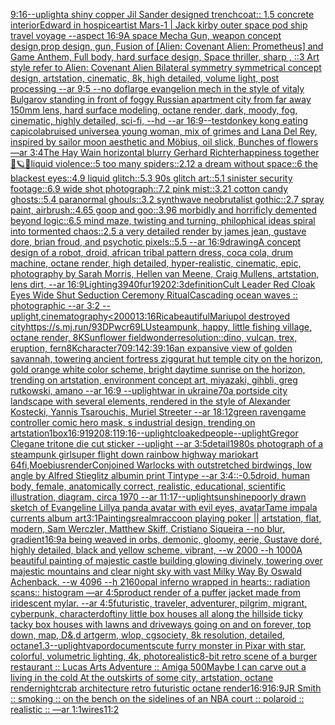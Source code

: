 [9:16](https://www.ebank.nz/aiartgenerator?category=9%3A16)[--uplight](https://www.ebank.nz/aiartgenerator?category=--uplight)[a shiny copper Jil Sander designed trenchcoat:: 1.5 concrete interior](https://www.ebank.nz/aiartgenerator?category=a%20shiny%20copper%20Jil%20Sander%20designed%20trenchcoat%3A%3A%201.5%20concrete%20interior)[Edward in hospice](https://www.ebank.nz/aiartgenerator?category=Edward%20in%20hospice)[artist Mars-1 | Jack kirby outer space pod ship travel voyage --aspect 16:9](https://www.ebank.nz/aiartgenerator?category=artist%20Mars-1%20%7C%20Jack%20kirby%20outer%20space%20pod%20ship%20travel%20voyage%20--aspect%2016%3A9)[A space Mecha Gun,  weapon concept design,prop design, gun, Fusion of [Alien: Covenant Alien: Prometheus] and Game Anthem,  Full body,  hard surface design, Space thriller, sharp , ::3  Art style refer to Alien: Covenant Alien   Bilateral symmetry       symmetrical   concept design,  artstation, cinematic,  8k, high detailed,  volume light,  post processing    --ar 9:5   --no dof](https://www.ebank.nz/aiartgenerator?category=A%20space%20Mecha%20Gun%2C%20%20weapon%20concept%20design%2Cprop%20design%2C%20gun%2C%20Fusion%20of%20%5BAlien%3A%20Covenant%20Alien%3A%20Prometheus%5D%20and%20Game%20Anthem%2C%20%20Full%20body%2C%20%20hard%20surface%20design%2C%20Space%20thriller%2C%20sharp%20%2C%20%3A%3A3%20%20Art%20style%20refer%20to%20Alien%3A%20Covenant%20Alien%20%20%20Bilateral%20symmetry%20%20%20%20%20%20%20symmetrical%20%20%20concept%20design%2C%20%20artstation%2C%20cinematic%2C%20%208k%2C%20high%20detailed%2C%20%20volume%20light%2C%20%20post%20processing%20%20%20%20--ar%209%3A5%20%20%20--no%20dof)[large evangelion mech in the style of vitaly Bulgarov standing in front of foggy Russian apartment city from far away 150mm lens, hard surface modeling, octane render, dark, moody, fog, cinematic, highly detailed, sci-fi, --hd --ar 16:9](https://www.ebank.nz/aiartgenerator?category=large%20evangelion%20mech%20in%20the%20style%20of%20vitaly%20Bulgarov%20standing%20in%20front%20of%20foggy%20Russian%20apartment%20city%20from%20far%20away%20150mm%20lens%2C%20hard%20surface%20modeling%2C%20octane%20render%2C%20dark%2C%20moody%2C%20fog%2C%20cinematic%2C%20highly%20detailed%2C%20sci-fi%2C%20--hd%20--ar%2016%3A9)[--test](https://www.ebank.nz/aiartgenerator?category=--test)[donkey kong eating capicola](https://www.ebank.nz/aiartgenerator?category=donkey%20kong%20eating%20capicola)[bruised universe](https://www.ebank.nz/aiartgenerator?category=bruised%20universe)[a young woman, mix of grimes and Lana Del Rey, inspired by sailor moon aesthetic and Möbius, oil slick, Bunches of flowers —ar 3:4](https://www.ebank.nz/aiartgenerator?category=a%20young%20woman%2C%20mix%20of%20grimes%20and%20Lana%20Del%20Rey%2C%20inspired%20by%20sailor%20moon%20aesthetic%20and%20M%C3%B6bius%2C%20oil%20slick%2C%20Bunches%20of%20flowers%20%E2%80%94ar%203%3A4)[The Hay Wain horizontal blurry Gerhard Richter](https://www.ebank.nz/aiartgenerator?category=The%20Hay%20Wain%20horizontal%20blurry%20Gerhard%20Richter)[happiness together 🦌🪐🌌](https://www.ebank.nz/aiartgenerator?category=happiness%20together%20%F0%9F%A6%8C%F0%9F%AA%90%F0%9F%8C%8C)[liquid violence::5 too many spiders::2.12 a dream without space::6 the blackest eyes::4.9 liquid glitch::5.3 90s glitch art::5.1 sinister security footage::6.9 wide shot photograph::7.2 pink mist::3.21 cotton candy ghosts::5.4 paranormal ghouls::3.2 synthwave neobrutalist gothic::2.7 spray paint, airbrush::4.65 goop and goo::3.96 morbidly and horrificly demented beyond logic::6.5 mind maze, twisting and turning, philophical ideas spiral into tormented chaos::2.5 a very detailed render by james jean, gustave dore, brian froud, and psychotic pixels::5.5 --ar 16:9](https://www.ebank.nz/aiartgenerator?category=liquid%20violence%3A%3A5%20too%20many%20spiders%3A%3A2.12%20a%20dream%20without%20space%3A%3A6%20the%20blackest%20eyes%3A%3A4.9%20liquid%20glitch%3A%3A5.3%2090s%20glitch%20art%3A%3A5.1%20sinister%20security%20footage%3A%3A6.9%20wide%20shot%20photograph%3A%3A7.2%20pink%20mist%3A%3A3.21%20cotton%20candy%20ghosts%3A%3A5.4%20paranormal%20ghouls%3A%3A3.2%20synthwave%20neobrutalist%20gothic%3A%3A2.7%20spray%20paint%2C%20airbrush%3A%3A4.65%20goop%20and%20goo%3A%3A3.96%20morbidly%20and%20horrificly%20demented%20beyond%20logic%3A%3A6.5%20mind%20maze%2C%20twisting%20and%20turning%2C%20philophical%20ideas%20spiral%20into%20tormented%20chaos%3A%3A2.5%20a%20very%20detailed%20render%20by%20james%20jean%2C%20gustave%20dore%2C%20brian%20froud%2C%20and%20psychotic%20pixels%3A%3A5.5%20--ar%2016%3A9)[drawing](https://www.ebank.nz/aiartgenerator?category=drawing)[A concept design of a robot, droid, african tribal pattern dress, coca cola, drum machine, octane render, high detailed, hyper-realistic, cinematic, epic, photography by Sarah Morris, Hellen van Meene, Craig Mullens, artstation, lens dirt, --ar 16:9](https://www.ebank.nz/aiartgenerator?category=A%20concept%20design%20of%20a%20robot%2C%20droid%2C%20african%20tribal%20pattern%20dress%2C%20coca%20cola%2C%20drum%20machine%2C%20octane%20render%2C%20high%20detailed%2C%20hyper-realistic%2C%20cinematic%2C%20epic%2C%20photography%20by%20Sarah%20Morris%2C%20Hellen%20van%20Meene%2C%20Craig%20Mullens%2C%20artstation%2C%20lens%20dirt%2C%20--ar%2016%3A9)[Lighting](https://www.ebank.nz/aiartgenerator?category=Lighting)[3940](https://www.ebank.nz/aiartgenerator?category=3940)[fur](https://www.ebank.nz/aiartgenerator?category=fur)[1920](https://www.ebank.nz/aiartgenerator?category=1920)[2:3](https://www.ebank.nz/aiartgenerator?category=2%3A3)[definition](https://www.ebank.nz/aiartgenerator?category=definition)[Cult Leader Red Cloak Eyes Wide Shut Seduction Ceremony Ritual](https://www.ebank.nz/aiartgenerator?category=Cult%20Leader%20Red%20Cloak%20Eyes%20Wide%20Shut%20Seduction%20Ceremony%20Ritual)[Cascading ocean waves :: photographic --ar 3:2 --uplight](https://www.ebank.nz/aiartgenerator?category=Cascading%20ocean%20waves%20%3A%3A%20photographic%20--ar%203%3A2%20--uplight)[,cinematography](https://www.ebank.nz/aiartgenerator?category=%2Ccinematography)[<2000](https://www.ebank.nz/aiartgenerator?category=%3C2000)[13:16](https://www.ebank.nz/aiartgenerator?category=13%3A16)[Rica](https://www.ebank.nz/aiartgenerator?category=Rica)[beautiful](https://www.ebank.nz/aiartgenerator?category=beautiful)[Mariupol destroyed city](https://www.ebank.nz/aiartgenerator?category=Mariupol%20destroyed%20city)[<https://s.mj.run/93DPwcr69LU>](https://www.ebank.nz/aiartgenerator?category=%3Chttps%3A//s.mj.run/93DPwcr69LU%3E)[steampunk, happy, little fishing village, octane render, 8K](https://www.ebank.nz/aiartgenerator?category=steampunk%2C%20happy%2C%20little%20fishing%20village%2C%20octane%20render%2C%208K)[Sunflower field](https://www.ebank.nz/aiartgenerator?category=Sunflower%20field)[wonder](https://www.ebank.nz/aiartgenerator?category=wonder)[resolution::](https://www.ebank.nz/aiartgenerator?category=resolution%3A%3A)[dino, vulcan, trex, eruption, fern](https://www.ebank.nz/aiartgenerator?category=dino%2C%20vulcan%2C%20trex%2C%20eruption%2C%20fern)[8K](https://www.ebank.nz/aiartgenerator?category=8K)[character](https://www.ebank.nz/aiartgenerator?category=character)[70](https://www.ebank.nz/aiartgenerator?category=70)[9:14](https://www.ebank.nz/aiartgenerator?category=9%3A14)[2:3](https://www.ebank.nz/aiartgenerator?category=2%3A3)[9:16](https://www.ebank.nz/aiartgenerator?category=9%3A16)[an expansive view of golden savannah, towering ancient fortress ziggurat hut temple city on the horizon, gold orange white color scheme, bright daytime sunrise on the horizon, trending on artstation, environment concept art, miyazaki, gihbli, greg rutkowski, amano --ar 16:9 --uplight](https://www.ebank.nz/aiartgenerator?category=an%20expansive%20view%20of%20golden%20savannah%2C%20towering%20ancient%20fortress%20ziggurat%20hut%20temple%20city%20on%20the%20horizon%2C%20gold%20orange%20white%20color%20scheme%2C%20bright%20daytime%20sunrise%20on%20the%20horizon%2C%20trending%20on%20artstation%2C%20environment%20concept%20art%2C%20miyazaki%2C%20gihbli%2C%20greg%20rutkowski%2C%20amano%20--ar%2016%3A9%20--uplight)[war in ukraine](https://www.ebank.nz/aiartgenerator?category=war%20in%20ukraine)[70](https://www.ebank.nz/aiartgenerator?category=70)[a portside city landscape with several elements, rendered in the style of Alexander Kostecki, Yannis Tsarouchis, Muriel Streeter  --ar 18:12](https://www.ebank.nz/aiartgenerator?category=a%20portside%20city%20landscape%20with%20several%20elements%2C%20rendered%20in%20the%20style%20of%20Alexander%20Kostecki%2C%20Yannis%20Tsarouchis%2C%20Muriel%20Streeter%20%20--ar%2018%3A12)[green raven](https://www.ebank.nz/aiartgenerator?category=green%20raven)[game controller comic hero mask, s industrial design, trending on artstation](https://www.ebank.nz/aiartgenerator?category=game%20controller%20comic%20hero%20mask%2C%20s%20industrial%20design%2C%20trending%20on%20artstation)[1](https://www.ebank.nz/aiartgenerator?category=1)[box](https://www.ebank.nz/aiartgenerator?category=box)[16:9](https://www.ebank.nz/aiartgenerator?category=16%3A9)[1920](https://www.ebank.nz/aiartgenerator?category=1920)[8:11](https://www.ebank.nz/aiartgenerator?category=8%3A11)[9:16](https://www.ebank.nz/aiartgenerator?category=9%3A16)[--uplight](https://www.ebank.nz/aiartgenerator?category=--uplight)[cloaked](https://www.ebank.nz/aiartgenerator?category=cloaked)[people](https://www.ebank.nz/aiartgenerator?category=people)[--uplight](https://www.ebank.nz/aiartgenerator?category=--uplight)[Gregor Clegane tritone die cut sticker --uplight --ar 3:5](https://www.ebank.nz/aiartgenerator?category=Gregor%20Clegane%20tritone%20die%20cut%20sticker%20--uplight%20--ar%203%3A5)[detail](https://www.ebank.nz/aiartgenerator?category=detail)[1980s photograph of a steampunk girl](https://www.ebank.nz/aiartgenerator?category=1980s%20photograph%20of%20a%20steampunk%20girl)[super flight down rainbow highway mariokart 64](https://www.ebank.nz/aiartgenerator?category=super%20flight%20down%20rainbow%20highway%20mariokart%2064)[fi,](https://www.ebank.nz/aiartgenerator?category=fi%2C)[Moebius](https://www.ebank.nz/aiartgenerator?category=Moebius)[render](https://www.ebank.nz/aiartgenerator?category=render)[Conjoined Warlocks with outstretched birdwings, low angle by Alfred Stieglitz albumin print Tintype --ar 3:4](https://www.ebank.nz/aiartgenerator?category=Conjoined%20Warlocks%20with%20outstretched%20birdwings%2C%20low%20angle%20by%20Alfred%20Stieglitz%20albumin%20print%20Tintype%20--ar%203%3A4)[::-0.5](https://www.ebank.nz/aiartgenerator?category=%3A%3A-0.5)[droid, human body, female, anatomically correct, realistic, educational, scientific illustration, diagram, circa 1970 --ar 11:17](https://www.ebank.nz/aiartgenerator?category=droid%2C%20human%20body%2C%20female%2C%20anatomically%20correct%2C%20realistic%2C%20educational%2C%20scientific%20illustration%2C%20diagram%2C%20circa%201970%20--ar%2011%3A17)[--uplight](https://www.ebank.nz/aiartgenerator?category=--uplight)[sunshine](https://www.ebank.nz/aiartgenerator?category=sunshine)[poorly drawn sketch of Evangeline Lilly](https://www.ebank.nz/aiartgenerator?category=poorly%20drawn%20sketch%20of%20Evangeline%20Lilly)[a panda avatar with evil eyes, avatar](https://www.ebank.nz/aiartgenerator?category=a%20panda%20avatar%20with%20evil%20eyes%2C%20avatar)[Tame impala currents album art](https://www.ebank.nz/aiartgenerator?category=Tame%20impala%20currents%20album%20art)[3:1](https://www.ebank.nz/aiartgenerator?category=3%3A1)[Paintings](https://www.ebank.nz/aiartgenerator?category=Paintings)[realm](https://www.ebank.nz/aiartgenerator?category=realm)[raccoon playing poker || artstation, flat, modern, Sam Werczler, Matthew Skiff, Cristiano Siqueira --no blur, gradient](https://www.ebank.nz/aiartgenerator?category=raccoon%20playing%20poker%20%7C%7C%20artstation%2C%20flat%2C%20modern%2C%20Sam%20Werczler%2C%20Matthew%20Skiff%2C%20Cristiano%20Siqueira%20--no%20blur%2C%20gradient)[16:9](https://www.ebank.nz/aiartgenerator?category=16%3A9)[a being weaved in orbs, demonic, gloomy, eerie, Gustave doré, highly detailed, black and yellow scheme, vibrant, --w 2000 --h 1000](https://www.ebank.nz/aiartgenerator?category=a%20being%20weaved%20in%20orbs%2C%20demonic%2C%20gloomy%2C%20eerie%2C%20Gustave%20dor%C3%A9%2C%20highly%20detailed%2C%20black%20and%20yellow%20scheme%2C%20vibrant%2C%20--w%202000%20--h%201000)[A beautiful painting of majestic castle building glowing divinely, towering over majestic mountains and clear night sky with vast Milky Way By Oswald Achenback.   --w 4096 --h 2160](https://www.ebank.nz/aiartgenerator?category=A%20beautiful%20painting%20of%20majestic%20castle%20building%20glowing%20divinely%2C%20towering%20over%20majestic%20mountains%20and%20clear%20night%20sky%20with%20vast%20Milky%20Way%20By%20Oswald%20Achenback.%20%20%20--w%204096%20--h%202160)[opal inferno wrapped in hearts:: radiation scans:: histogram —ar 4:5](https://www.ebank.nz/aiartgenerator?category=opal%20inferno%20wrapped%20in%20hearts%3A%3A%20radiation%20scans%3A%3A%20histogram%20%E2%80%94ar%204%3A5)[product render of a puffer jacket made from iridescent mylar. --ar 4:5](https://www.ebank.nz/aiartgenerator?category=product%20render%20of%20a%20puffer%20jacket%20made%20from%20iridescent%20mylar.%20--ar%204%3A5)[futuristic, traveler, adventurer, pilgrim, migrant, cyberpunk, character](https://www.ebank.nz/aiartgenerator?category=futuristic%2C%20traveler%2C%20adventurer%2C%20pilgrim%2C%20migrant%2C%20cyberpunk%2C%20character)[dof](https://www.ebank.nz/aiartgenerator?category=dof)[tiny little box houses all along the hillside ticky tacky box houses with lawns and driveways going on and on forever, top down, map, D&,d artgerm, wlop, cgsociety, 8k resolution, detailed, octane](https://www.ebank.nz/aiartgenerator?category=tiny%20little%20box%20houses%20all%20along%20the%20hillside%20ticky%20tacky%20box%20houses%20with%20lawns%20and%20driveways%20going%20on%20and%20on%20forever%2C%20top%20down%2C%20map%2C%20D%26%2Cd%20artgerm%2C%20wlop%2C%20cgsociety%2C%208k%20resolution%2C%20detailed%2C%20octane)[1.3](https://www.ebank.nz/aiartgenerator?category=1.3)[--uplight](https://www.ebank.nz/aiartgenerator?category=--uplight)[vapor](https://www.ebank.nz/aiartgenerator?category=vapor)[documents](https://www.ebank.nz/aiartgenerator?category=documents)[cute furry monster in Pixar with star, colorful, volumetric lighting, 4k, photorealistic](https://www.ebank.nz/aiartgenerator?category=cute%20furry%20monster%20in%20Pixar%20with%20star%2C%20colorful%2C%20volumetric%20lighting%2C%204k%2C%20photorealistic)[8-bit retro scene of a burger restaurant :: Lucas Arts Adventure :: Amiga 500](https://www.ebank.nz/aiartgenerator?category=8-bit%20retro%20scene%20of%20a%20burger%20restaurant%20%3A%3A%20Lucas%20Arts%20Adventure%20%3A%3A%20Amiga%20500)[Maybe I can carve out a living in the cold At the outskirts of some city, artstation, octane render](https://www.ebank.nz/aiartgenerator?category=Maybe%20I%20can%20carve%20out%20a%20living%20in%20the%20cold%20At%20the%20outskirts%20of%20some%20city%2C%20artstation%2C%20octane%20render)[night](https://www.ebank.nz/aiartgenerator?category=night)[crab architecture retro futuristic octane render](https://www.ebank.nz/aiartgenerator?category=crab%20architecture%20retro%20futuristic%20octane%20render)[16:9](https://www.ebank.nz/aiartgenerator?category=16%3A9)[16:9](https://www.ebank.nz/aiartgenerator?category=16%3A9)[JR Smith :: smoking :: on the bench on the sidelines of an NBA court :: polaroid :: realistic :: —ar 1:1](https://www.ebank.nz/aiartgenerator?category=JR%20Smith%20%3A%3A%20smoking%20%3A%3A%20on%20the%20bench%20on%20the%20sidelines%20of%20an%20NBA%20court%20%3A%3A%20polaroid%20%3A%3A%20realistic%20%3A%3A%20%E2%80%94ar%201%3A1)[wires](https://www.ebank.nz/aiartgenerator?category=wires)[1](https://www.ebank.nz/aiartgenerator?category=1)[1:2](https://www.ebank.nz/aiartgenerator?category=1%3A2)